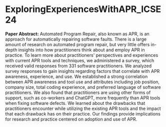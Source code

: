 # ExploringExperiencesWithAPR_ICSE24
**Paper Abstract:**
Automated Program Repair, also known as APR, is an approach for automatically repairing software faults. There is a large amount of research on automated program repair, but very little offers in-depth insights into how practitioners think about and employ APR in practice. To learn more about practitioners' perspectives and experiences with current APR tools and techniques, we administered a survey, which received valid responses from 331 software practitioners. We analyzed survey responses to gain insights regarding factors that correlate with APR awareness, experience, and use. We established a strong correlation between APR awareness and tool use and attributes including job position, company size, total coding experience, and preferred language of software practitioners. We also found that practitioners are using other forms of support, such as co-workers and ChatGPT, more frequently than APR tools when fixing software defects. We learned about the drawbacks that practitioners encounter while utilizing the existing APR tools and the impact that each drawback has on their practice. Our findings provide implications for research and practice centered on adoption and use of APR. 
